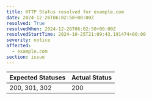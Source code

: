 ```yaml
---
title: HTTP Status resolved for example.com
date: 2024-12-26T06:02:50+00:00Z
resolved: True
resolvedWhen: 2024-12-26T06:02:50+00:00Z
resolvedStartTime: 2024-10-25T21:09:43.191474+00:00
severity: notice
affected:
  - example.com
section: issue
---
```


| Expected Statuses | Actual Status  |
|-------------------|----------------|
| 200, 301, 302 | 200 |
